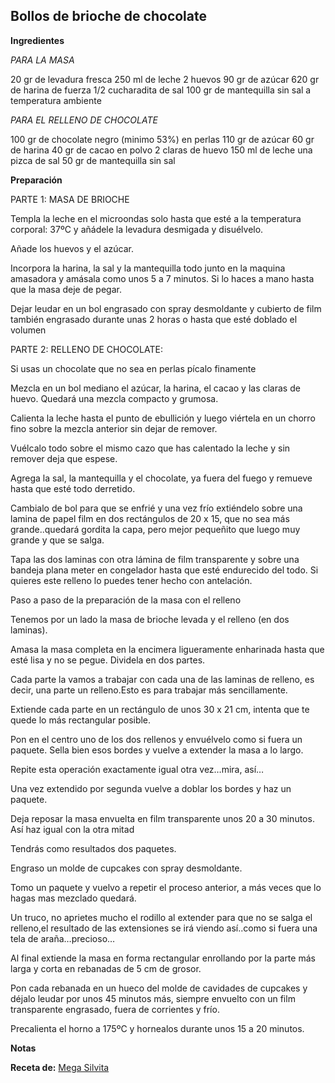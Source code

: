 ## Bollos de brioche de chocolate

**Ingredientes**

*PARA LA MASA*

20 gr de levadura fresca
250 ml de leche
2 huevos
90 gr de azúcar
620 gr de harina de fuerza
1/2 cucharadita de sal
100 gr de mantequilla sin sal a temperatura ambiente

*PARA EL RELLENO DE CHOCOLATE*

100 gr de chocolate negro (minimo 53%) en perlas
110 gr de azúcar
60 gr de harina
40 gr de cacao en polvo
2 claras de huevo
150 ml de leche
una pizca de sal
50 gr de mantequilla sin sal

**Preparación**

PARTE 1: MASA DE BRIOCHE

Templa la leche en el microondas solo hasta que esté a la temperatura corporal: 37ºC y añádele la levadura desmigada y disuélvelo.

Añade los huevos y el azúcar.

Incorpora la harina, la sal y la mantequilla todo junto en la maquina amasadora y amásala como unos 5 a 7 minutos. Si lo haces a mano hasta que la masa deje de pegar.

Dejar leudar en un bol engrasado con spray desmoldante y cubierto de film también engrasado durante unas 2 horas o hasta que esté doblado el volumen

PARTE 2: RELLENO DE CHOCOLATE:

Si usas un chocolate que no sea en perlas pícalo finamente

Mezcla en un bol mediano el azúcar, la harina, el cacao y las claras de huevo. Quedará una mezcla compacto y grumosa.

Calienta la leche hasta el punto de ebullición y luego viértela en un chorro fino sobre la mezcla anterior sin dejar de remover.

Vuélcalo todo sobre el mismo cazo que has calentado la leche y sin remover deja que espese.

Agrega la sal, la mantequilla y el chocolate, ya fuera del fuego y remueve hasta que esté todo derretido.

Cambialo de bol para que se enfrié y una vez frío extiéndelo sobre una lamina de papel film en dos rectángulos de 20 x 15, que no sea más grande..quedará gordita la capa, pero mejor pequeñito que luego muy grande y que se salga.

Tapa las dos laminas con otra lámina de film transparente y sobre una bandeja plana meter en congelador hasta que esté endurecido del todo. Si quieres este relleno lo puedes tener hecho con antelación.

Paso a paso de la preparación de la masa con el relleno

Tenemos por un lado la masa de brioche levada y el relleno (en dos laminas).

Amasa la masa completa en la encimera ligueramente enharinada hasta que esté lisa y no se pegue. Dividela en dos partes.

Cada parte la vamos a trabajar con cada una de las laminas de relleno, es decir, una parte un relleno.Esto es para trabajar más sencillamente.

Extiende cada parte en un rectángulo de unos 30 x 21 cm, intenta que te quede lo más rectangular posible.

Pon en el centro uno de los dos rellenos y envuélvelo como si fuera un paquete. Sella bien esos bordes y vuelve a extender la masa a lo largo.

Repite esta operación exactamente igual otra vez…mira, así…

Una vez extendido por segunda vuelve a doblar los bordes y haz un paquete.

Deja reposar la masa envuelta en film transparente unos 20 a 30 minutos. Así haz igual con la otra mitad

Tendrás como resultados dos paquetes.

Engraso un molde de cupcakes con spray desmoldante.

Tomo un paquete y vuelvo a repetir el proceso anterior, a más veces que lo hagas mas mezclado quedará.

Un truco, no aprietes mucho el rodillo al extender para que no se salga el relleno,el resultado de las extensiones se irá viendo así..como si fuera una tela de araña…precioso…

Al final extiende la masa en forma rectangular enrollando por la parte más larga y corta en rebanadas de 5 cm de grosor.

Pon cada rebanada en un hueco del molde de cavidades de cupcakes y déjalo leudar por unos 45 minutos más, siempre envuelto con un film transparente engrasado, fuera de corrientes y frío.

Precalienta el horno a 175ºC y hornealos durante unos 15 a 20 minutos.

**Notas**



**Receta de:** [Mega Silvita](http://blogmegasilvita.com/2016/02/bollos-de-chocolate.html)
